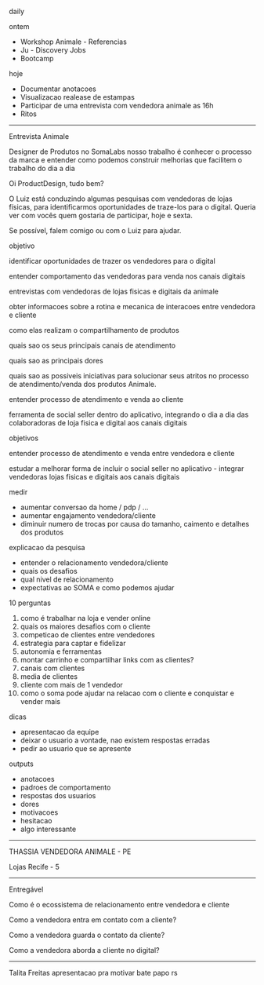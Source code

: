 daily

ontem
- Workshop Animale - Referencias
- Ju - Discovery Jobs
- Bootcamp

hoje
- Documentar anotacoes
- Visualizacao realease de estampas
- Participar de uma entrevista com vendedora animale as 16h
- Ritos

---

Entrevista Animale

Designer de Produtos no SomaLabs
nosso trabalho é conhecer o processo da marca e entender como podemos construir melhorias que facilitem o trabalho do dia a dia


Oi ProductDesign, tudo bem?

O Luiz está conduzindo algumas pesquisas com vendedoras de lojas físicas, para identificarmos oportunidades de traze-los para o digital. Queria ver com vocês quem gostaria de participar, hoje e sexta.

Se possível, falem comigo ou com o Luiz para ajudar.

objetivo

identificar oportunidades de trazer os vendedores para o digital

entender comportamento das vendedoras para venda nos canais digitais

entrevistas com vendedoras de lojas fisicas e digitais da animale

obter informacoes sobre a rotina e mecanica de interacoes entre vendedora e cliente

como elas realizam o compartilhamento de produtos

quais sao os seus principais canais de atendimento

quais sao as principais dores 

quais sao as possiveis iniciativas para solucionar seus atritos no processo de atendimento/venda dos produtos Animale.

entender
processo de atendimento e venda ao cliente

ferramenta de social seller dentro do aplicativo, integrando o dia a dia das colaboradoras de loja fisica e digital aos canais digitais


objetivos

entender processo de atendimento e venda entre vendedora e cliente

estudar a melhorar forma de incluir o social seller no aplicativo - integrar vendedoras lojas fisicas e digitais aos canais digitais


medir
- aumentar conversao da home / pdp / ...
- aumentar engajamento vendedora/cliente
- diminuir numero de trocas por causa do tamanho, caimento e detalhes dos produtos


explicacao da pesquisa

- entender o relacionamento vendedora/cliente
- quais os desafios
- qual nivel de relacionamento
- expectativas ao SOMA e como podemos ajudar

10 perguntas

1.  como é trabalhar na loja e vender online
2.  quais os maiores desafios com o cliente
3.  competicao de clientes entre vendedores
4.  estrategia para captar e fidelizar
5.  autonomia e ferramentas
6.  montar carrinho e compartilhar links com as clientes?
7.  canais com clientes
8.  media de clientes
9.  cliente com mais de 1 vendedor
10.  como o soma pode ajudar na relacao com o cliente e conquistar e vender mais
	


dicas

- apresentacao da equipe
- deixar o usuario a vontade, nao existem respostas erradas
- pedir ao usuario que se apresente


outputs

- anotacoes
- padroes de comportamento
- respostas dos usuarios
- dores
- motivacoes
- hesitacao
- algo interessante


---

THASSIA
VENDEDORA ANIMALE - PE

Lojas Recife - 5

---

Entregável

Como é o ecossistema de relacionamento entre vendedora e cliente

Como a vendedora entra em contato com a cliente?

Como a vendedora guarda o contato da cliente?

Como a vendedora aborda a cliente no digital?

---

Talita Freitas
apresentacao pra motivar bate papo rs


